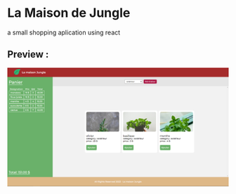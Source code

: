 # La Maison de Jungle
a small shopping aplication using react

## Preview :
![Alt text](image.png) 

